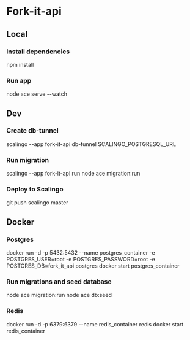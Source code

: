 # Fork-it-api


## Local 

### Install dependencies
npm install

### Run app
node ace serve --watch 


## Dev 

### Create db-tunnel
scalingo --app fork-it-api db-tunnel SCALINGO_POSTGRESQL_URL

### Run migration 
scalingo --app fork-it-api run node ace migration:run   

### Deploy to Scalingo 
git push scalingo master


## Docker 

### Postgres
docker run -d -p 5432:5432 --name postgres_container -e POSTGRES_USER=root -e POSTGRES_PASSWORD=root -e POSTGRES_DB=fork_it_api postgres
docker start postgres_container

### Run migrations and seed database
node ace migration:run
node ace db:seed

### Redis
docker run -d -p 6379:6379 --name redis_container redis
docker start redis_container